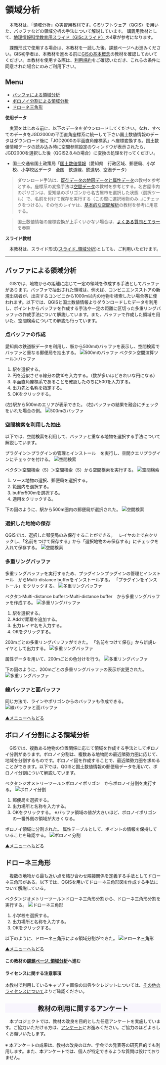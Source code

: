 # 領域分析
　本教材は、「領域分析」の実習用教材です。GISソフトウェア（QGIS）を用いた、バッファなどの領域分析の手法について解説しています。
講義用教材として、[地理情報科学教育用スライド（GIScスライド）]の4章が参考になります。

　課題形式で使用する場合は、本教材を一読した後、課題ページへお進みください。GIS初学者は、本教材を進める前に[GISの基本概念]の教材を確認しておいてください。本教材を使用する際は、[利用規約]をご確認いただき、これらの条件に同意された場合にのみご利用下さい。

[地理情報科学教育用スライド（GIScスライド）]:http://curricula.csis.u-tokyo.ac.jp/slide/4.html

**Menu**
------
* [バッファによる領域分析](#バッファによる領域分析)
* [ボロノイ分割による領域分析](#ボロノイ分割による領域分析)
* [ドローネ三角形](#ドローネ三角形)

**使用データ**

　実習をはじめる前に、以下のデータをダウンロードしてください。なお、すべてのデータをJGD2000の平面直角座標系に統一して下さい国土数値情報のデータはダウンロード後に「JGD2000の平面直角座標系」へ座標変換する。国土数値情報データの読み込み時に空間参照設定のウィンドウが表示されたら、JGD2000を選択した後（QGIS2.8.4の場合）に変換の処理を行ってください。

* 国土交通省国土政策局「[国土数値情報]（愛知県　行政区域、郵便局、小学校、小学校区データ　全国　鉄道線、鉄道駅、空港データ）

>ダウンロード手法は、[既存データの地図データと属性データ]の教材を参考とする。座標系の変換手法は[空間データ]の教材を参考とする。名古屋市内のポリゴンは、愛知県のポリゴンから名古屋市を選択した状態（選択ツール）で、名前を付けて保存を実行する（この際に選択地物のみ...にチェックをつける）。その他のレイヤは、[基本的な空間解析]の教材を参考に用意する。

>国土数値情報の座標変換が上手くいかない場合は、[よくある質問とエラー]を参照


**スライド教材**

　本教材は、スライド形式([スライド_領域分析])としても、ご利用いただけます。

---

## バッファによる領域分析
　GISでは、地物からの距離に応じて一定の領域を作成する手法としてバッファがあります。バッファで抽出された領域は、例えば、コンビニエンスストアの新規出店者が、出店するコンビニから1000m以内の地物を検索したい場合等に使われます。以下では、QGISと国土数値情報よりダウンロードしたデータを利用し、ポイントからバッファを作成する手法や一定の距離に区切った多重リングバッファの作成手法について解説しています。また、バッファで作成した領域を用いた、空間検索についての解説も行っています。

### 点バッファの作成
愛知県の鉄道駅データを利用し、駅から500mのバッファを表示し、空間検索でバッファと重なる郵便局を抽出する。
![500mのバッファ](pic/13pic_1.png)
ベクタ＞空間演算ツール＞バッファ
1. 駅を選択する。
2. 円を近似させる線分の数10を入力する。（数が多いほどきれいな円になる）
3. 平面直角座標系であることを確認したのちに500を入力する。
4. 出力先と名称を指定する。
5. OKをクリックする。

(左)駅から500mのエリアが表示できた。
(右)バッファの結果を融合にチェックをいれた場合の例。
![500mのバッファ](pic/13pic_2.png)

### 空間検索を利用した抽出
以下では、空間検索を利用して、バッファと重なる地物を選択する手法について解説しています。

プラグイン＞プラグインの管理とインストール　を実行し、空間クエリプラグインにチェックを付ける。
![空間検索](pic/13pic_3.png)

ベクタ＞空間検索（S）＞空間検索（S）から空間検索を実行する。
![空間検索](pic/13pic_4.png)
1. ソース地物の選択、郵便局を選択する。
2. 範囲内を選択する。
3. buffer500mを選択する。
4. 適用をクリックする。

下の図のように、駅から500m圏内の郵便局が選択された。
![空間検索](pic/13pic_5.png)

### 選択した地物の保存
QGISでは、選択した郵便局のみ保存することができる。  
レイヤの上で右クリックし、「名前をつけて保存する」から「選択地物のみ保存する」にチェックを入れて保存する。
![空間検索](pic/13pic_6.png)

### 多重リングバッファ
多重リングバッファを実行するため、プラグイン＞プラグインの管理とインストール　からMulti-distance bufferをインストールする。
「プラグインをインストール」をクリックする。
![多重リングバッファ](pic/13pic_7.png)

ベクタ＞Multi-distance buffer＞Multi-distance buffer　から多重リングバッファを作成する。
![多重リングバッファ](pic/13pic_8.png)
1. 駅を選択する。
2. Addで距離を追加する。
3. 出力レイヤ名を入力する。
4. OKをクリックする。

200mごとの多重リングバッファができた。
「名前をつけて保存」から新規レイヤとして出力する。
![多重リングバッファ](pic/13pic_9.png)

属性データを用いて、200mごとの色分けを行う。
![多重リングバッファ](pic/13pic_10.png)

下の図のように、200mごとの多重リングバッファの表示が変更された。  
![多重リングバッファ](pic/13pic_11.png)

### 線バッファと面バッファ
同じ方法で、ラインやポリゴンからのバッファも作成できる。
![線バッファと面バッファ](pic/13pic_12.png)

[▲メニューへもどる]

## ボロノイ分割による領域分析
　GISでは、複数ある地物の位置関係に応じて領域を作成する手法としてボロノイ分割があります。ボロノイ分割は、複数ある地物間の最近隣勢力圏に応じて、地域を分割するものです。ボロノイ図を作成することで、最近隣勢力圏を求めることができます。以下では、QGISと国土数値情報の郵便局データを用いて、ボロノイ分割について解説しています。

ベクタ＞ジオメトリーツール＞ボロノイポリゴン　からボロノイ分割を実行する。
![ボロノイ分割](pic/13pic_13.png)
1. 郵便局を選択する。  
2. 出力場所と名称を入力する。
3. OKをクリックする。
※バッファ領域の値が大きいほど、ボロノイポリゴンの一番外側の領域が大きくなる。

ボロノイ領域に分割された。
属性テーブルとして、ポイントの情報を保持していることを確認する。
![ボロノイ分割](pic/13pic_14.png)

[▲メニューへもどる]

## ドローネ三角形
　複数の地物から最も近い点を結び合わせ隣接関係を定義する手法としてドローネ三角形がある。以下では、QGISを用いてドローネ三角形図を作成する手法について解説している。

ベクタ＞ジオメトリーツール＞ドローネ三角形分割から、ドローネ三角形分割を実行する。
![ドローネ三角形](pic/13pic_16.png)
1. 小学校を選択する。
2. 出力場所と名称を入力する。
3. OKをクリックする。

以下のように、ドローネ三角形による領域分割ができた。
![ドローネ三角形](pic/13pic_17.png)

[▲メニューへもどる]

#### この教材の[課題ページ_領域分析]へ進む

#### ライセンスに関する注意事項
本教材で利用しているキャプチャ画像の出典やクレジットについては、[その他のライセンスについて]よりご確認ください。

[▲メニューへもどる]:./13.md#Menu
[利用規約]:../../policy.md
[その他のライセンスについて]:../license.md
[よくある質問とエラー]:../questions/questions.md

[GISの基本概念]:../00/00.md
[QGISビギナーズマニュアル]:../QGIS/QGIS.md
[GRASSビギナーズマニュアル]:../GRASS/GRASS.md
[リモートセンシングとその解析]:../06/06.md
[既存データの地図データと属性データ]:../07/07.md
[空間データ]:../08/08.md
[空間データベース]:../09/09.md
[空間データの統合・修正]:../10/10.md
[基本的な空間解析]:../11/11.md
[ネットワーク分析]:../12/12.md
[領域分析]:../13/13.md
[点データの分析]:../14/14.md
[ラスタデータの分析]:../15/15.md
[傾向面分析]:../16/16.md
[空間的自己相関]:../17/17.md
[空間補間]:../18/18.md
[空間相関分析]:../19/19.md
[空間分析におけるスケール]:../20/20.md
[視覚的伝達]:../21/21.md
[参加型GISと社会貢献]:../26/26.md

[地理院地図]:https://maps.gsi.go.jp
[e-Stat]:https://www.e-stat.go.jp/
[国土数値情報]:http://nlftp.mlit.go.jp/ksj/
[基盤地図情報]:http://www.gsi.go.jp/kiban/
[地理院タイル]:http://maps.gsi.go.jp/development/ichiran.html


[スライド_GISの基本概念]:https://github.com/gis-oer/gis-oer/raw/master/materials/00/00.pptx
[スライド_QGISビギナーズマニュアル]:https://github.com/gis-oer/gis-oer/raw/master/materials/QGIS/QGIS.pptx
[スライド_GRASSビギナーズマニュアル]:https://github.com/gis-oer/gis-oer/raw/master/materials/GRASS/GRASS.pptx
[スライド_リモートセンシングとその解析]:https://github.com/gis-oer/gis-oer/raw/master/materials/06/06.pptx
[スライド_既存データの地図データと属性データ]:https://github.com/gis-oer/gis-oer/raw/master/materials/07/07.pptx
[スライド_空間データ]:https://github.com/gis-oer/gis-oer/raw/master/materials/08/08.pptx
[スライド_空間データベース]:https://github.com/gis-oer/gis-oer/raw/master/materials/09/09.pptx
[スライド_空間データの統合・修正]:https://github.com/gis-oer/gis-oer/raw/master/materials/10/10.pptx
[スライド_基本的な空間解析]:https://github.com/gis-oer/gis-oer/raw/master/materials/11/11.pptx
[スライド_ネットワーク分析]:https://github.com/gis-oer/gis-oer/raw/master/materials/12/12.pptx
[スライド_領域分析]:https://github.com/gis-oer/gis-oer/raw/master/materials/13/13.pptx
[スライド_点データの分析]:https://github.com/gis-oer/gis-oer/raw/master/materials/14/14.pptx
[スライド_ラスタデータの分析]:https://github.com/gis-oer/gis-oer/raw/master/materials/15/15.pptx
[スライド_空間補間]:https://github.com/gis-oer/gis-oer/raw/master/materials/18/18.pptx
[スライド_視覚的伝達]:https://github.com/gis-oer/gis-oer/raw/master/materials/21/21.pptx
[スライド_参加型GISと社会貢献]:https://github.com/gis-oer/gis-oer/raw/master/materials/26/26.pptx

[課題ページ_QGISビギナーズマニュアル]:../tasks/t_qgis_entry.md
[課題ページ_GRASSビギナーズマニュアル]:../tasks/t_grass_entry.md
[課題ページ_リモートセンシングとその解析]:../tasks/t_06.md
[課題ページ_既存データの地図データと属性データ]:../tasks/t_07.md
[課題ページ_空間データ]:../tasks/t_08.md
[課題ページ_空間データベース]:../tasks/t_09.md
[課題ページ_空間データの統合・修正]:../tasks/t_10.md
[課題ページ_基本的な空間解析]:../tasks/t_11.md
[課題ページ_ネットワーク分析]:../tasks/t_12.md
[課題ページ_領域分析]:../tasks/t_13.md
[課題ページ_点データの分析]:../tasks/t_14.md
[課題ページ_ラスタデータの分析]:../tasks/t_15.md
[課題ページ_空間補間]:../tasks/t_18.md
[課題ページ_視覚的伝達]:../tasks/t_21.md
[課題ページ_参加型GISと社会貢献]:../tasks/t_26.md
<h2 style="background-color:#F8F5FD;text-align:center;">教材の利用に関するアンケート</h2>　本プロジェクトでは、教材の改良を目的とした任意アンケートを実施しています。ご協力いただける方は、<a href="https://customform.jp/form/input/14328/">アンケート</a>にお進みください。ご協力のほどよろしくお願いいたします。<br><br>※ 本アンケートの成果は、教材の改良のほか、学会での発表等の研究目的でも利用します。また、本アンケートでは、個人が特定できるような質問は設けておりません。
